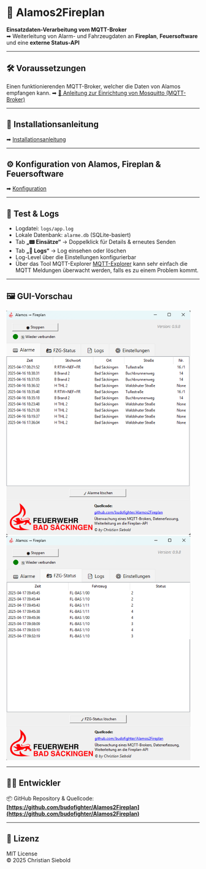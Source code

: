# 🚨 Alamos2Fireplan

**Einsatzdaten-Verarbeitung vom MQTT-Broker**  
➡ Weiterleitung von Alarm- und Fahrzeugdaten an **Fireplan**, **Feuersoftware** und eine **externe Status-API**

---

## 🛠 Voraussetzungen

Einen funktionierenden MQTT-Broker, welcher die Daten von Alamos empfangen kann.
➡ [📘 Anleitung zur Einrichtung von Mosquitto (MQTT-Broker)](MOSQUITTO_SETUP.md)

---

## 💾 Installationsanleitung
➡ [Installationsanleitung](https://github.com/budofighter/Alamos2Fireplan/wiki/Installationsanleitung)

---

## ⚙️ Konfiguration von Alamos, Fireplan & Feuersoftware
➡ [Konfiguration](https://github.com/budofighter/Alamos2Fireplan/wiki/Konfiguration)

---

## 🧪 Test & Logs

- Logdatei: `logs/app.log`
- Lokale Datenbank: `alarme.db` (SQLite-basiert)
- Tab **„📟 Einsätze“** → Doppelklick für Details & erneutes Senden
- Tab **„📄 Logs“** → Log einsehen oder löschen
- Log-Level über die Einstellungen konfigurierbar
- Über das Tool MQTT-Explorer [MQTT-Explorer](https://mqtt-explorer.com/) kann sehr einfach die MQTT Meldungen überwacht werden, falls es zu einem Problem kommt.

---

## 🖼 GUI-Vorschau

![GUI Screenshot 1](./resources/Screenshot1.png)  
![GUI Screenshot 2](./resources/Screenshot2.png)  

---

## 👨‍💻 Entwickler

📦 GitHub Repository & Quellcode:  
**[https://github.com/budofighter/Alamos2Fireplan](https://github.com/budofighter/Alamos2Fireplan)**

---

## 📜 Lizenz

MIT License  
© 2025 Christian Siebold


